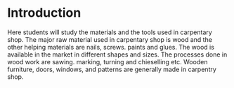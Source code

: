 # Introduction

Here students will study the materials and the tools used in carpentary shop. The major raw material used in carpentary shop is 
wood and the other helping materials are nails, screws. paints and glues. The wood is available in the market in different shapes 
and sizes. The processes done in wood work are sawing. marking, turning and chieselling etc. Wooden furniture, doors, windows, and 
patterns are generally made in carpentry shop.
